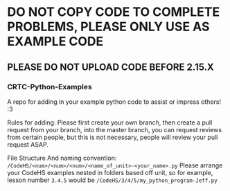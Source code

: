 # DO NOT COPY CODE TO COMPLETE PROBLEMS, PLEASE ONLY USE AS EXAMPLE CODE
## PLEASE DO NOT UPLOAD CODE BEFORE 2.15.X

### CRTC-Python-Examples
A repo for adding in your example python code to assist or impress others! :3

Rules for adding:
    Please first create your own branch, then create a pull request from your branch, into the master branch, you can request reviews from certain people, but this is not necessary, people will review your pull request ASAP.
	
File Structure And naming convention:
	`/CodeHS/<num>/<num>/<num>/<name_of_unit>-<your_name>.py`
	Please arrange your CodeHS examples nested in folders based off unit, so for example, lesson number `3.4.5` would be `/CodeHS/3/4/5/my_python_program-Jeff.py`